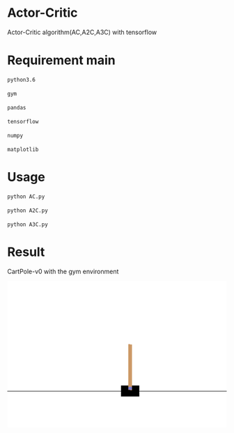 # Actor-Critic
Actor-Critic algorithm(AC,A2C,A3C) with tensorflow
# Requirement main
    python3.6
    
    gym
    
    pandas
    
    tensorflow
    
    numpy
    
    matplotlib
  
# Usage
    python AC.py
    
    python A2C.py
    
    python A3C.py
    
# Result
CartPole-v0 with the gym environment

![game_test](https://github.com/demomagic/Actor-Critic/blob/master/img/game.png)
